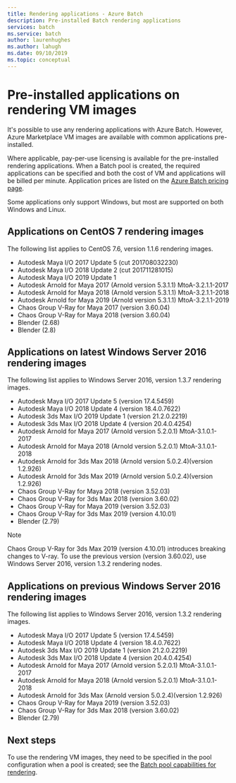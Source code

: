 ```yaml
---
title: Rendering applications - Azure Batch
description: Pre-installed Batch rendering applications
services: batch
ms.service: batch
author: laurenhughes
ms.author: lahugh
ms.date: 09/10/2019
ms.topic: conceptual
---
```


# Pre-installed applications on rendering VM images

It's possible to use any rendering applications with Azure Batch. However, Azure Marketplace VM images are available with common applications pre-installed.

Where applicable, pay-per-use licensing is available for the pre-installed rendering applications. When a Batch pool is created, the required applications can be specified and both the cost of VM and applications will be billed per minute. Application prices are listed on the [Azure Batch pricing page](https://azure.microsoft.com/pricing/details/batch/#graphic-rendering).

Some applications only support Windows, but most are supported on both Windows and Linux.

## Applications on CentOS 7 rendering images

The following list applies to CentOS 7.6, version 1.1.6 rendering images.

* Autodesk Maya I/O 2017 Update 5 (cut 201708032230)
* Autodesk Maya I/O 2018 Update 2 (cut 201711281015)
* Autodesk Maya I/O 2019 Update 1
* Autodesk Arnold for Maya 2017 (Arnold version 5.3.1.1) MtoA-3.2.1.1-2017
* Autodesk Arnold for Maya 2018 (Arnold version 5.3.1.1) MtoA-3.2.1.1-2018
* Autodesk Arnold for Maya 2019 (Arnold version 5.3.1.1) MtoA-3.2.1.1-2019
* Chaos Group V-Ray for Maya 2017 (version 3.60.04)
* Chaos Group V-Ray for Maya 2018 (version 3.60.04)
* Blender (2.68)
* Blender (2.8)

## Applications on latest Windows Server 2016 rendering images

The following list applies to Windows Server 2016, version 1.3.7 rendering images.

* Autodesk Maya I/O 2017 Update 5 (version 17.4.5459)
* Autodesk Maya I/O 2018 Update 4 (version 18.4.0.7622)
* Autodesk 3ds Max I/O 2019 Update 1 (version 21.2.0.2219)
* Autodesk 3ds Max I/O 2018 Update 4 (version 20.4.0.4254)
* Autodesk Arnold for Maya 2017 (Arnold version 5.2.0.1) MtoA-3.1.0.1-2017
* Autodesk Arnold for Maya 2018 (Arnold version 5.2.0.1) MtoA-3.1.0.1-2018
* Autodesk Arnold for 3ds Max 2018 (Arnold version 5.0.2.4)(version 1.2.926)
* Autodesk Arnold for 3ds Max 2019 (Arnold version 5.0.2.4)(version 1.2.926)
* Chaos Group V-Ray for Maya 2018 (version 3.52.03)
* Chaos Group V-Ray for 3ds Max 2018 (version 3.60.02)
* Chaos Group V-Ray for Maya 2019 (version 3.52.03)
* Chaos Group V-Ray for 3ds Max 2019 (version 4.10.01)
* Blender (2.79)


> [!NOTE]
> Chaos Group V-Ray for 3ds Max 2019 (version 4.10.01) introduces breaking changes to V-ray. To use the previous version (version 3.60.02), use Windows Server 2016, version 1.3.2 rendering nodes.

## Applications on previous Windows Server 2016 rendering images

The following list applies to Windows Server 2016, version 1.3.2 rendering images.

* Autodesk Maya I/O 2017 Update 5 (version 17.4.5459)
* Autodesk Maya I/O 2018 Update 4 (version 18.4.0.7622)  
* Autodesk 3ds Max I/O 2019 Update 1 (version 21.2.0.2219)
* Autodesk 3ds Max I/O 2018 Update 4 (version 20.4.0.4254)
* Autodesk Arnold for Maya 2017 (Arnold version 5.2.0.1) MtoA-3.1.0.1-2017
* Autodesk Arnold for Maya 2018 (Arnold version 5.2.0.1) MtoA-3.1.0.1-2018
* Autodesk Arnold for 3ds Max (Arnold version 5.0.2.4)(version 1.2.926)
* Chaos Group V-Ray for Maya 2019 (version 3.52.03)
* Chaos Group V-Ray for 3ds Max 2018 (version 3.60.02)
* Blender (2.79)

## Next steps

To use the rendering VM images, they need to be specified in the pool configuration when a pool is created; see the [Batch pool capabilities for rendering](https://docs.microsoft.com/azure/batch/batch-rendering-functionality#batch-pools).
